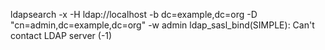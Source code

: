 
ldapsearch -x -H ldap://localhost -b dc=example,dc=org -D "cn=admin,dc=example,dc=org" -w admin
ldap_sasl_bind(SIMPLE): Can't contact LDAP server (-1)

